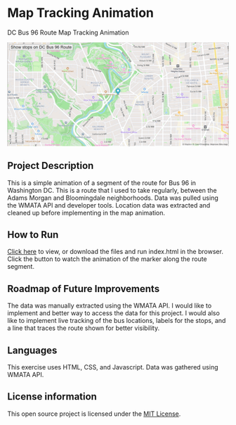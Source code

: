 # Map Tracking Animation

DC Bus 96 Route Map Tracking Animation

<img src="screenshot.png">

## Project Description

This is a simple animation of a segment of the route for Bus 96 in Washington DC. This is a route that I used to take regularly, between the Adams Morgan and Bloomingdale neighborhoods. Data was pulled using the WMATA API and developer tools. Location data was extracted and cleaned up before implementing in the map animation.

## How to Run

[Click here](https://zikman23.github.io/map-animation/) to view, or download the files and run index.html in the browser. Click the button to watch the animation of the marker along the route segment.

## Roadmap of Future Improvements

The data was manually extracted using the WMATA API. I would like to implement and better way to access the data for this project. I would also like to implement live tracking of the bus locations, labels for the stops, and a line that traces the route shown for better visibility.

## Languages

This exercise uses HTML, CSS, and Javascript. Data was gathered using WMATA API.

## License information

This open source project is licensed under the [MIT License](/LICENSE).
